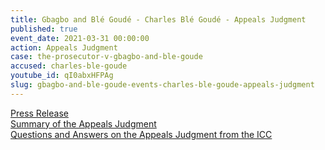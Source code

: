 ```yaml
---
title: Gbagbo and Blé Goudé - Charles Blé Goudé - Appeals Judgment
published: true
event_date: 2021-03-31 00:00:00
action: Appeals Judgment
case: the-prosecutor-v-gbagbo-and-ble-goude
accused: charles-ble-goude
youtube_id: qI0abxHFPAg
slug: gbagbo-and-ble-goude-events-charles-ble-goude-appeals-judgment
---
```

[Press Release](https://www.icc-cpi.int/Pages/item.aspx?name=pr1583)<br>[Summary of the Appeals Judgment](https://www.icc-cpi.int/itemsDocuments/2021-03-31-gbagbo-ble-goude-appeals-judgment-summary.pdf)<br>[Questions and Answers on the Appeals Judgment from the ICC](https://www.icc-cpi.int/itemsDocuments/2021-03-31-gbagbo-ble-goude-judgment-faq-eng.pdf)
